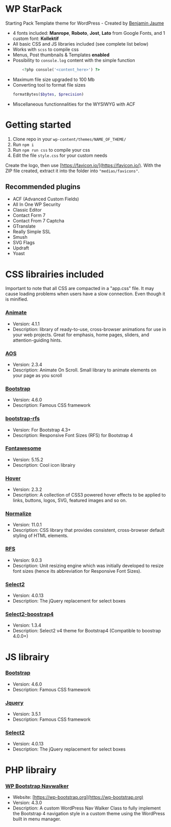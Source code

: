 # **WP StarPack**

Starting Pack Template theme for WordPress - Created by [Benjamin Jaume](http://www.benjaminjau.me)

- 4 fonts included: **Manrope**, **Roboto**, **Jost**, **Lato** from Google Fonts, and 1 custom font: **Kollektif**
- All basic CSS and JS libraries included (see complete list below)
- Works with `scss` to compile css
- Menus, Post thumbnails & Templates **enabled**
- Possibility to `console.log` content with the simple function
  ```php
      <?php console('<content_here>') ?>
  ```
- Maximum file size upgraded to 100 Mb
- Converting tool to format file sizes
  ```php
  formatBytes($bytes, $precision)
  ```
- Miscellaneous functionnalities for the WYSIWYG with ACF

# Getting started

1. Clone repo in your `wp-content/themes/NAME_OF_THEME/`
2. Run `npm i`
3. Run `npm run css` to compile your css
4. Edit the file `style.css` for your custom needs

Create the logo, then use [https://favicon.io/](https://favicon.io/). With the ZIP file created, extract it into the folder into `"medias/favicons"`.

## Recommended plugins

- ACF (Advanced Custom Fields)
- All In One WP Security
- Classic Editor
- Contact Form 7
- Contact From 7 Captcha
- GTranslate
- Really Simple SSL
- Smush
- SVG Flags
- Updraft
- Yoast

# CSS librairies included

Important to note that all CSS are compacted in a "app.css" file. It may cause loading problems when users have a slow connection. Even though it is minified.

### [Animate](https://www.npmjs.com/package/animate.css)

- Version: 4.1.1
- Description: library of ready-to-use, cross-browser animations for use in your web projects. Great for emphasis, home pages, sliders, and attention-guiding hints.

### [AOS](https://www.npmjs.com/package/aos)

- Version: 2.3.4
- Description: Animate On Scroll. Small library to animate elements on your page as you scroll

### [Bootstrap](https://www.npmjs.com/package/bootstrap)

- Version: 4.6.0
- Description: Famous CSS framework

### [bootstrap-rfs](https://github.com/coliff/bootstrap-rfs)

- Version: For Bootstrap 4.3+
- Description: Responsive Font Sizes (RFS) for Bootstrap 4

### [Fontawesome](https://www.npmjs.com/package/@fortawesome/fontawesome-free)

- Version: 5.15.2
- Description: Cool icon librairy

### [Hover](https://www.npmjs.com/package/hover.css)

- Version: 2.3.2
- Description: A collection of CSS3 powered hover effects to be applied to links, buttons, logos, SVG, featured images and so on.

### [Normalize](https://www.npmjs.com/package/@csstools/normalize.css)

- Version: 11.0.1
- Description: CSS library that provides consistent, cross-browser default styling of HTML elements.

### [RFS](https://www.npmjs.com/package/rfs)

- Version: 9.0.3
- Description: Unit resizing engine which was initially developed to resize font sizes (hence its abbreviation for Responsive Font Sizes).

### [Select2](https://www.npmjs.com/package/select2)

- Version: 4.0.13
- Description: The jQuery replacement for select boxes

### [Select2-boostrap4](https://www.npmjs.com/package/@ttskch/select2-bootstrap4-theme)

- Version: 1.3.4
- Description: Select2 v4 theme for Bootstrap4 (Compatible to boostrap 4.0.0+)

# JS librairy

### [Bootstrap](https://www.npmjs.com/package/bootstrap)

- Version: 4.6.0
- Description: Famous CSS framework

### [Jquery](https://jquery.com)

- Version: 3.5.1
- Description: Famous CSS framework

### [Select2](https://www.npmjs.com/package/select2)

- Version: 4.0.13
- Description: The jQuery replacement for select boxes

# PHP librairy

### [WP Bootstrap Navwalker](https://github.com/wp-bootstrap/wp-bootstrap-navwalker)

- Website: [https://wp-bootstrap.org](https://wp-bootstrap.org)
- Version: 4.3.0
- Description: A custom WordPress Nav Walker Class to fully implement the Bootstrap 4 navigation style in a custom theme using the WordPress built in menu manager.
